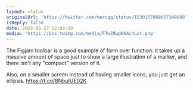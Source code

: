 ```yaml
---
layout: status
originalUrl: 'https://twitter.com/marcgg/status/1530157868657348608'
isReply: false
date: 2022-05-27 12:03:59
media: 'https://pbs.twimg.com/media/FTw2RwpWAAc4Lxt.png'
---
```


The Figjam toolbar is a good example of form over function: it takes up a massive amount of space just to show a large illustration of a marker, and there isn't any "compact" version of it.

Also, on a smaller screen instead of having smaller icons, you just get an ellipsis. https://t.co/8NbulUE02K
